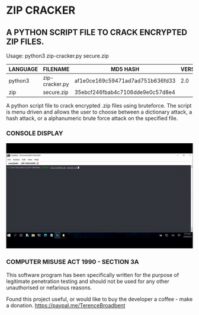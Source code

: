 # ZIP CRACKER
## A PYTHON SCRIPT FILE TO CRACK ENCRYPTED ZIP FILES.

Usage: python3 zip-cracker.py secure.zip

| LANGUAGE | FILENAME       | MD5 HASH                         | VERSION  |
|--------  |---------       |---------                         |--------- |
| python3  | zip-cracker.py | af1e0ce169c59471ad7ad751b636fd33 | 2.0      | 
| zip      | secure.zip     | 35ebcf246fbab4c7106dde9e0c57d8e4 |          |

A python script file to crack encrypted .zip files using bruteforce. The script is menu driven and allows the user to choose between a dictionary attack, a hash attack, or a alphanumeric brute force attack on the specified file.

### CONSOLE DISPLAY
![Screenshot](picture1.gif) 

### COMPUTER MISUSE ACT 1990 - SECTION 3A
This software program has been specifically written for the purpose of legitimate penetration testing and should not be used for any other unauthorised or nefarious reasons.

Found this project useful, or would like to buy the developer a coffee - make a donation.
https://paypal.me/TerenceBroadbent
